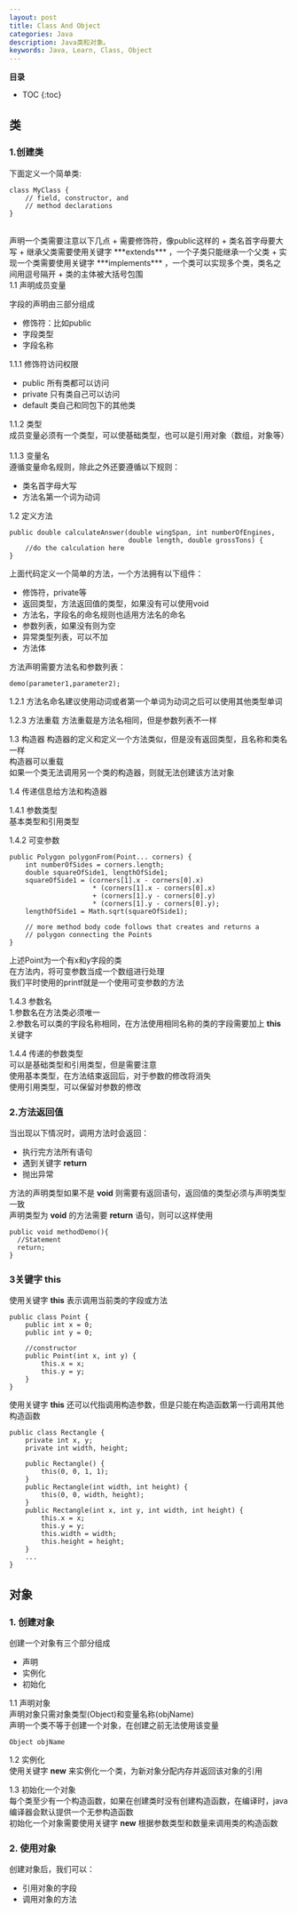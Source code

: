 ```yaml
---
layout: post
title: Class And Object
categories: Java
description: Java类和对象。
keywords: Java, Learn, Class, Object
---
```


**目录**

* TOC
{:toc}

## 类

### 1.创建类
下面定义一个简单类:
```
class MyClass {
    // field, constructor, and
    // method declarations
}
```
<br>
声明一个类需要注意以下几点
+ 需要修饰符，像public这样的
+ 类名首字母要大写
+ 继承父类需要使用关键字 ***extends*** ，一个子类只能继承一个父类
+ 实现一个类需要使用关键字 ***implements*** ，一个类可以实现多个类，类名之间用逗号隔开
+ 类的主体被大括号包围

<br>
1.1 声明成员变量

<br>

字段的声明由三部分组成
+ 修饰符：比如public
+ 字段类型
+ 字段名称

1.1.1 修饰符访问权限
+ public 所有类都可以访问
+ private 只有类自己可以访问
+ default 类自己和同包下的其他类  

1.1.2 类型  
成员变量必须有一个类型，可以使基础类型，也可以是引用对象（数组，对象等）  
<br>
1.1.3 变量名  
遵循变量命名规则，除此之外还要遵循以下规则：
+ 类名首字母大写
+ 方法名第一个词为动词

1.2 定义方法
```
public double calculateAnswer(double wingSpan, int numberOfEngines,
                              double length, double grossTons) {
    //do the calculation here
}
```
上面代码定义一个简单的方法，一个方法拥有以下组件：
+ 修饰符，private等
+ 返回类型，方法返回值的类型，如果没有可以使用void
+ 方法名，字段名的命名规则也适用方法名的命名
+ 参数列表，如果没有则为空
+ 异常类型列表，可以不加
+ 方法体<br>

方法声明需要方法名和参数列表：
```
demo(parameter1,parameter2);
```
1.2.1 方法名命名建议使用动词或者第一个单词为动词之后可以使用其他类型单词  <br>

1.2.3 方法重载
方法重载是方法名相同，但是参数列表不一样<br>

1.3 构造器
构造器的定义和定义一个方法类似，但是没有返回类型，且名称和类名一样  
构造器可以重载  
如果一个类无法调用另一个类的构造器，则就无法创建该方法对象  

1.4 传递信息给方法和构造器

1.4.1 参数类型  
基本类型和引用类型<br>

1.4.2 可变参数
```
public Polygon polygonFrom(Point... corners) {
    int numberOfSides = corners.length;
    double squareOfSide1, lengthOfSide1;
    squareOfSide1 = (corners[1].x - corners[0].x)
                     * (corners[1].x - corners[0].x)
                     + (corners[1].y - corners[0].y)
                     * (corners[1].y - corners[0].y);
    lengthOfSide1 = Math.sqrt(squareOfSide1);

    // more method body code follows that creates and returns a
    // polygon connecting the Points
}
```
上述Point为一个有x和y字段的类  
在方法内，将可变参数当成一个数组进行处理  
我们平时使用的printf就是一个使用可变参数的方法<br>

1.4.3 参数名  
1.参数名在方法类必须唯一  
2.参数名可以类的字段名称相同，在方法使用相同名称的类的字段需要加上 **this** 关键字<br>

1.4.4 传递的参数类型  
可以是基础类型和引用类型，但是需要注意  
使用基本类型，在方法结束返回后，对于参数的修改将消失  
使用引用类型，可以保留对参数的修改  <br>

### 2.方法返回值  
当出现以下情况时，调用方法时会返回：
+ 执行完方法所有语句
+ 遇到关键字 **return**
+ 抛出异常

方法的声明类型如果不是 **void** 则需要有返回语句，返回值的类型必须与声明类型一致  
声明类型为 **void** 的方法需要 **return** 语句，则可以这样使用
```
public void methodDemo(){
  //Statement
  return;
}
```

### 3关键字 **this**   
使用关键字 **this** 表示调用当前类的字段或方法  
```
public class Point {
    public int x = 0;
    public int y = 0;

    //constructor
    public Point(int x, int y) {
        this.x = x;
        this.y = y;
    }
}
```
使用关键字 **this** 还可以代指调用构造参数，但是只能在构造函数第一行调用其他构造函数
```
public class Rectangle {
    private int x, y;
    private int width, height;

    public Rectangle() {
        this(0, 0, 1, 1);
    }
    public Rectangle(int width, int height) {
        this(0, 0, width, height);
    }
    public Rectangle(int x, int y, int width, int height) {
        this.x = x;
        this.y = y;
        this.width = width;
        this.height = height;
    }
    ...
}
```

## 对象  
### 1. 创建对象  
创建一个对象有三个部分组成
+ 声明
+ 实例化
+ 初始化  <br>

1.1 声明对象  
声明对象只需对象类型(Object)和变量名称(objName)  
声明一个类不等于创建一个对象，在创建之前无法使用该变量  
```
Object objName
```
1.2 实例化  
使用关键字 **new** 来实例化一个类，为新对象分配内存并返回该对象的引用   

1.3 初始化一个对象  
每个类至少有一个构造函数，如果在创建类时没有创建构造函数，在编译时，java编译器会默认提供一个无参构造函数  
初始化一个对象需要使用关键字 **new** 根据参数类型和数量来调用类的构造函数

### 2. 使用对象
创建对象后，我们可以：
+ 引用对象的字段
+ 调用对象的方法
